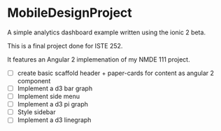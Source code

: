 # MobileDesignProject
A simple analytics dashboard example written using the ionic 2 beta. 

This is a final project done for ISTE 252. 

It features an Angular 2 implemenation of my NMDE 111 project. 

- [ ] create basic scaffold header + paper-cards for content as angular 2 component
- [ ] Implement a d3 bar graph
- [ ] Implement side menu
- [ ] Implement a d3 pi graph
- [ ] Style sidebar
- [ ] Implement a d3 linegraph
